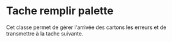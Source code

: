 Tache remplir palette
=============

Cet classe permet de gérer l'arrivée des cartons les erreurs et de transmettre à la tache suivante.
